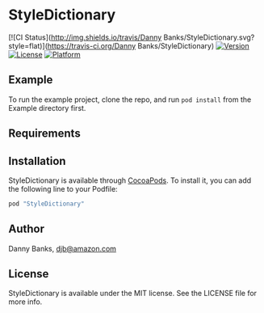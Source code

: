 # StyleDictionary

[![CI Status](http://img.shields.io/travis/Danny Banks/StyleDictionary.svg?style=flat)](https://travis-ci.org/Danny Banks/StyleDictionary)
[![Version](https://img.shields.io/cocoapods/v/StyleDictionary.svg?style=flat)](http://cocoapods.org/pods/StyleDictionary)
[![License](https://img.shields.io/cocoapods/l/StyleDictionary.svg?style=flat)](http://cocoapods.org/pods/StyleDictionary)
[![Platform](https://img.shields.io/cocoapods/p/StyleDictionary.svg?style=flat)](http://cocoapods.org/pods/StyleDictionary)

## Example

To run the example project, clone the repo, and run `pod install` from the Example directory first.

## Requirements

## Installation

StyleDictionary is available through [CocoaPods](http://cocoapods.org). To install
it, you can add the following line to your Podfile:

```ruby
pod "StyleDictionary"
```

## Author

Danny Banks, djb@amazon.com

## License

StyleDictionary is available under the MIT license. See the LICENSE file for more info.
